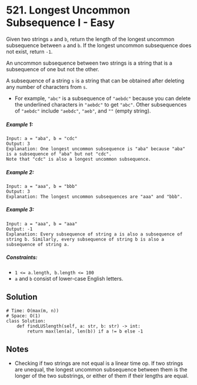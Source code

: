 # 521. Longest Uncommon Subsequence I - Easy

Given two strings `a` and `b`, return the length of the longest uncommon subsequence between `a` and `b`. If the longest uncommon subsequence does not exist, return `-1`.

An uncommon subsequence between two strings is a string that is a subsequence of one but not the other.

A subsequence of a string `s` is a string that can be obtained after deleting any number of characters from `s`.

- For example, `"abc"` is a subsequence of `"aebdc"` because you can delete the underlined characters in `"aebdc"` to get `"abc"`. Other subsequences of `"aebdc"` include `"aebdc"`, `"aeb"`, and `""` (empty string).


##### Example 1:

```
Input: a = "aba", b = "cdc"
Output: 3
Explanation: One longest uncommon subsequence is "aba" because "aba" is a subsequence of "aba" but not "cdc".
Note that "cdc" is also a longest uncommon subsequence.
```

##### Example 2:

```
Input: a = "aaa", b = "bbb"
Output: 3
Explanation: The longest uncommon subsequences are "aaa" and "bbb".
```

##### Example 3:

```
Input: a = "aaa", b = "aaa"
Output: -1
Explanation: Every subsequence of string a is also a subsequence of string b. Similarly, every subsequence of string b is also a subsequence of string a.
```

##### Constraints:

- `1 <= a.length, b.length <= 100`
- `a` and `b` consist of lower-case English letters.

## Solution

```
# Time: O(max(m, n))
# Space: O(1)
class Solution:
    def findLUSlength(self, a: str, b: str) -> int:
        return max(len(a), len(b)) if a != b else -1
```

## Notes
- Checking if two strings are not equal is a linear time op. If two strings are unequal, the longest uncommon subsequence between them is the longer of the two substrings, or either of them if their lengths are equal.